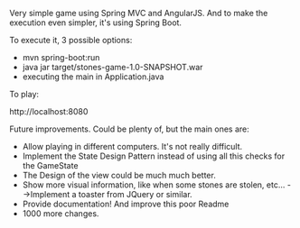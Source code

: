 Very simple game using Spring MVC and AngularJS. And to make the execution even simpler, it's using Spring Boot.

To execute it, 3 possible options:

- mvn spring-boot:run
- java jar target/stones-game-1.0-SNAPSHOT.war
- executing the main in Application.java

To play:

http://localhost:8080

Future improvements. Could be plenty of, but the main ones are:

- Allow playing in different computers. It's not really difficult.
- Implement the State Design Pattern instead of using all this checks for the GameState
- The Design of the view could be much much better.
- Show more visual information, like when some stones are stolen, etc... -->Implement a toaster from JQuery or similar.
- Provide documentation! And improve this poor Readme
- 1000 more changes.






